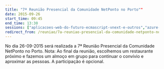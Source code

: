```yaml
---
title: "7ª Reunião Presencial da Comunidade NetPonto no Porto""
date: 2015-09-26
start_time: 09:45
end_time: 13:30
sessions: ["aplicacoes-web-do-futuro-ecmascript-vnext-e-outros","azure-sql-database-and-elastic-pools"]
redirect_from: /reuniao/7a-reuniao-presencial-da-comunidade-netponto-no-porto/
---
```

No dia 26-09-2015 será realizada a 7ª Reunião Presencial da Comunidade NetPonto no Porto.
Nota: Ao final da reunião, escolhemos um restaurante próximo e fazemos um almoço em grupo para continuar o convívio e aproximar as pessoas. A participação é opcional.